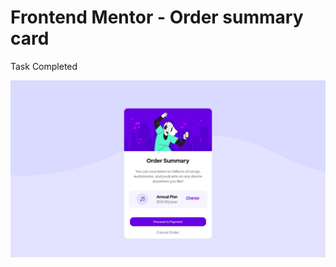 # Frontend Mentor - Order summary card

Task Completed

![ScreenShot](/images/order-summary-screenshot.png)
